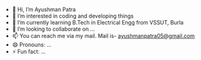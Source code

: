 - 👋 Hi, I’m Ayushman Patra
- 👀 I’m interested in coding and developing things
- 🌱 I’m currently learning B.Tech in Electrical Engg from VSSUT, Burla
- 💞️ I’m looking to collaborate on ...
- 📫 You can reach me via my mail. Mail is- ayushmanpatra05@gmail.com
- 😄 Pronouns: ...
- ⚡ Fun fact: ...

<!---
ayushmanpatra2005/ayushmanpatra2005 is a ✨ special ✨ repository because its `README.md` (this file) appears on your GitHub profile.
You can click the Preview link to take a look at your changes.
--->
